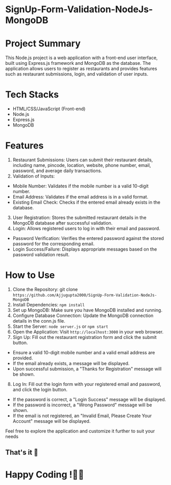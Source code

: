 # SignUp-Form-Validation-NodeJs-MongoDB
# Project Summary
This Node.js project is a web application with a front-end user interface, built using Express.js framework and MongoDB as the database. The application allows users to register as restaurants and provides features such as restaurant submissions, login, and validation of user inputs.

# Tech Stacks
- HTML/CSS/JavaScript (Front-end)
- Node.js
- Express.js
- MongoDB


# Features
1. Restaurant Submissions: Users can submit their restaurant details, including name, pincode, location, website, phone number, email, password, and average daily transactions.
2. Validation of Inputs:
- Mobile Number: Validates if the mobile number is a valid 10-digit number.    
- Email Address: Validates if the email address is in a valid format.      
- Existing Email Check: Checks if the entered email already exists in the database.    
3. User Registration: Stores the submitted restaurant details in the MongoDB database after successful validation.
4. Login: Allows registered users to log in with their email and password.
- Password Verification: Verifies the entered password against the stored password for the corresponding email.    
- Login Success/Failure: Displays appropriate messages based on the password validation result.

# How to Use
1. Clone the Repository: git clone `https://github.com/Ajjugupta2000/SignUp-Form-Validation-NodeJs-MongoDB`
2. Install Dependencies: `npm install`
3. Set up MongoDB: Make sure you have MongoDB installed and running.
4. Configure Database Connection: Update the MongoDB connection details in the conn.js file.
5. Start the Server: `node server.js` or `npm start`
6. Open the Application: Visit `http://localhost:3000` in your web browser.
7. Sign Up: Fill out the restaurant registration form and click the submit button.
- Ensure a valid 10-digit mobile number and a valid email address are provided.   
- If the email already exists, a message will be displayed.   
- Upon successful submission, a "Thanks for Registration" message will be shown.
8. Log In: Fill out the login form with your registered email and password, and click the login button.
- If the password is correct, a "Login Success" message will be displayed.
- If the password is incorrect, a "Wrong Password" message will be shown.
- If the email is not registered, an "Invalid Email, Please Create Your Account" message will be displayed.

Feel free to explore the application and customize it further to suit your needs

## That's it 🎉

# Happy Coding !🙂🙂  

